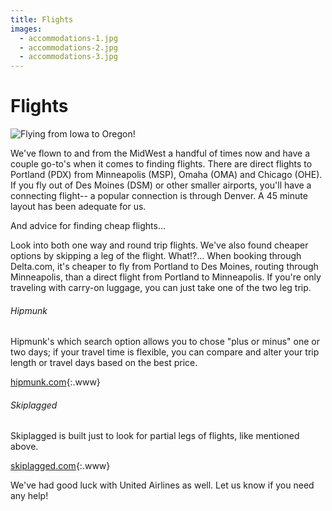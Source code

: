 ```yaml
---
title: Flights
images:
  - accommodations-1.jpg
  - accommodations-2.jpg
  - accommodations-3.jpg
---
```


# Flights

![Flying from Iowa to Oregon!](/images/fly-fly-ia-to-or.png)

We've flown to and from the MidWest a handful of times now and have a couple
go-to's when it comes to finding flights. There are direct flights to Portland
(PDX) from Minneapolis (MSP), Omaha (OMA) and Chicago (OHE). If you fly out of
Des Moines (DSM) or other smaller airports, you'll have a connecting flight--
a popular connection is through Denver. A 45 minute layout has been adequate
for us.

And advice for finding cheap flights...

Look into both one way and round trip flights. We've also found cheaper options
by skipping a leg of the flight. What!?... When booking through Delta.com,
it's cheaper to fly from Portland to Des Moines, routing through Minneapolis,
than a direct flight from Portland to Minneapolis. If you're only traveling
with carry-on luggage, you can just take one of the two leg trip.

###### Hipmunk

Hipmunk's which search option allows you to chose "plus or minus" one or two
days; if your travel time is flexible, you can compare and alter your trip
length or travel days based on the best price.

[hipmunk.com](https://www.hipmunk.com/){:.www}

###### Skiplagged

Skiplagged is built just to look for partial legs of flights, like mentioned
above.

[skiplagged.com](https://skiplagged.com/){:.www}

We've had good luck with United Airlines as well. Let us know if you need
any help!
